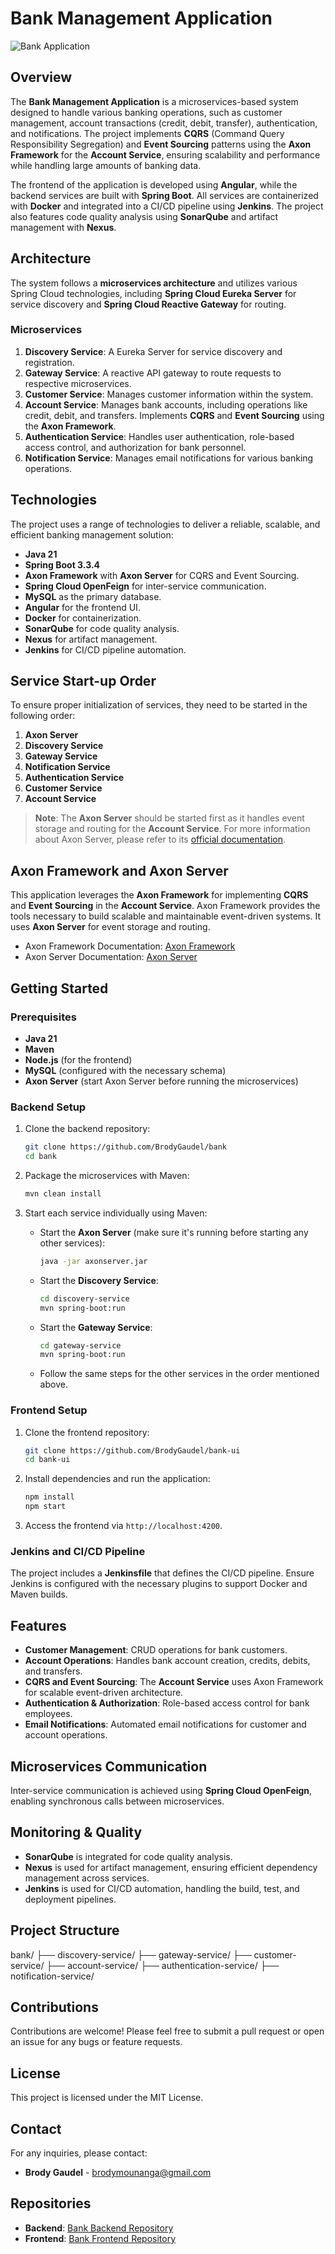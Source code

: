 # Bank Management Application

![Bank Application](https://raw.githubusercontent.com/BrodyGaudel/bank/refs/heads/main/illustration.jpg)

## Overview
The **Bank Management Application** is a microservices-based system designed to handle various banking operations, such as customer management, account transactions (credit, debit, transfer), authentication, and notifications. The project implements **CQRS** (Command Query Responsibility Segregation) and **Event Sourcing** patterns using the **Axon Framework** for the **Account Service**, ensuring scalability and performance while handling large amounts of banking data.

The frontend of the application is developed using **Angular**, while the backend services are built with **Spring Boot**. All services are containerized with **Docker** and integrated into a CI/CD pipeline using **Jenkins**. The project also features code quality analysis using **SonarQube** and artifact management with **Nexus**.

## Architecture
The system follows a **microservices architecture** and utilizes various Spring Cloud technologies, including **Spring Cloud Eureka Server** for service discovery and **Spring Cloud Reactive Gateway** for routing.

### Microservices
1. **Discovery Service**: A Eureka Server for service discovery and registration.
2. **Gateway Service**: A reactive API gateway to route requests to respective microservices.
3. **Customer Service**: Manages customer information within the system.
4. **Account Service**: Manages bank accounts, including operations like credit, debit, and transfers. Implements **CQRS** and **Event Sourcing** using the **Axon Framework**.
5. **Authentication Service**: Handles user authentication, role-based access control, and authorization for bank personnel.
6. **Notification Service**: Manages email notifications for various banking operations.

## Technologies
The project uses a range of technologies to deliver a reliable, scalable, and efficient banking management solution:

- **Java 21**
- **Spring Boot 3.3.4**
- **Axon Framework** with **Axon Server** for CQRS and Event Sourcing.
- **Spring Cloud OpenFeign** for inter-service communication.
- **MySQL** as the primary database.
- **Angular** for the frontend UI.
- **Docker** for containerization.
- **SonarQube** for code quality analysis.
- **Nexus** for artifact management.
- **Jenkins** for CI/CD pipeline automation.

## Service Start-up Order
To ensure proper initialization of services, they need to be started in the following order:

1. **Axon Server**
2. **Discovery Service**
3. **Gateway Service**
4. **Notification Service**
5. **Authentication Service**
6. **Customer Service**
7. **Account Service**

> **Note**: The **Axon Server** should be started first as it handles event storage and routing for the **Account Service**. For more information about Axon Server, please refer to its [official documentation](https://www.axoniq.io/products/axon-server).

## Axon Framework and Axon Server
This application leverages the **Axon Framework** for implementing **CQRS** and **Event Sourcing** in the **Account Service**. Axon Framework provides the tools necessary to build scalable and maintainable event-driven systems. It uses **Axon Server** for event storage and routing.

- Axon Framework Documentation: [Axon Framework](https://www.axoniq.io/products/axon-framework)
- Axon Server Documentation: [Axon Server](https://www.axoniq.io/products/axon-server)

## Getting Started

### Prerequisites
- **Java 21**
- **Maven**
- **Node.js** (for the frontend)
- **MySQL** (configured with the necessary schema)
- **Axon Server** (start Axon Server before running the microservices)

### Backend Setup

1. Clone the backend repository:
    ```bash
    git clone https://github.com/BrodyGaudel/bank
    cd bank
    ```

2. Package the microservices with Maven:
    ```bash
    mvn clean install
    ```

3. Start each service individually using Maven:
    - Start the **Axon Server** (make sure it's running before starting any other services):
      ```bash
      java -jar axonserver.jar
      ```

    - Start the **Discovery Service**:
      ```bash
      cd discovery-service
      mvn spring-boot:run
      ```

    - Start the **Gateway Service**:
      ```bash
      cd gateway-service
      mvn spring-boot:run
      ```

    - Follow the same steps for the other services in the order mentioned above.

### Frontend Setup

1. Clone the frontend repository:
    ```bash
    git clone https://github.com/BrodyGaudel/bank-ui
    cd bank-ui
    ```

2. Install dependencies and run the application:
    ```bash
    npm install
    npm start
    ```

3. Access the frontend via `http://localhost:4200`.

### Jenkins and CI/CD Pipeline
The project includes a **Jenkinsfile** that defines the CI/CD pipeline. Ensure Jenkins is configured with the necessary plugins to support Docker and Maven builds.

## Features

- **Customer Management**: CRUD operations for bank customers.
- **Account Operations**: Handles bank account creation, credits, debits, and transfers.
- **CQRS and Event Sourcing**: The **Account Service** uses Axon Framework for scalable event-driven architecture.
- **Authentication & Authorization**: Role-based access control for bank employees.
- **Email Notifications**: Automated email notifications for customer and account operations.

## Microservices Communication
Inter-service communication is achieved using **Spring Cloud OpenFeign**, enabling synchronous calls between microservices.

## Monitoring & Quality
- **SonarQube** is integrated for code quality analysis.
- **Nexus** is used for artifact management, ensuring efficient dependency management across services.
- **Jenkins** is used for CI/CD automation, handling the build, test, and deployment pipelines.

## Project Structure

bank/ 
    ├── discovery-service/
    ├── gateway-service/
    ├── customer-service/
    ├── account-service/
    ├── authentication-service/
    ├── notification-service/


## Contributions
Contributions are welcome! Please feel free to submit a pull request or open an issue for any bugs or feature requests.

## License
This project is licensed under the MIT License.

## Contact
For any inquiries, please contact:
- **Brody Gaudel** - brodymounanga@gmail.com

## Repositories
- **Backend**: [Bank Backend Repository](https://github.com/BrodyGaudel/bank)
- **Frontend**: [Bank Frontend Repository](https://github.com/BrodyGaudel/bank-ui)